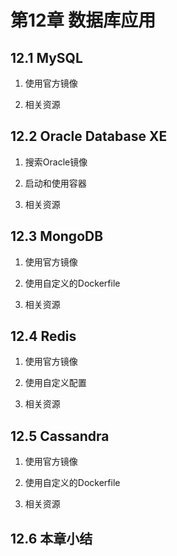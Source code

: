# 第12章 数据库应用

## 12.1 MySQL

1. 使用官方镜像





2. 相关资源


## 12.2 Oracle Database XE

1. 搜索Oracle镜像


2. 启动和使用容器


3. 相关资源


## 12.3 MongoDB

1. 使用官方镜像


2. 使用自定义的Dockerfile


3. 相关资源


## 12.4 Redis

1. 使用官方镜像


2. 使用自定义配置


3. 相关资源


## 12.5 Cassandra

1. 使用官方镜像


2. 使用自定义的Dockerfile


3. 相关资源


## 12.6 本章小结

